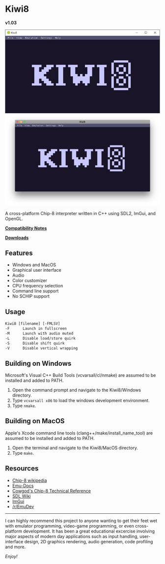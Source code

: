 # Kiwi8
**v1.03**

![Windows_boot](/images/screenshots/Windows_boot.png)
![MacOS_boot](/images/screenshots/MacOS_boot.png)

A cross-platform Chip-8 interpreter written 
in C++ using SDL2, ImGui, and OpenGL.

**[Compatibility Notes](https://github.com/tomdaley92/Kiwi8/issues/9)**

**[Downloads](https://github.com/tomdaley92/Kiwi8/releases)**

## Features
 - Windows and MacOS
 - Graphical user interface
 - Audio
 - Color customizer
 - CPU frequency selection
 - Command line support
 - No SCHIP support

## Usage
    Kiwi8 [filename] [-FMLSV]
    -F      Launch in fullscreen
    -M      Launch with audio muted
    -L      Disable load/store quirk
    -S      Disable shift quirk
    -V      Disable vertical wrapping

## Building on Windows
Microsoft's Visual C++ Build Tools 
(vcvarsall/cl/nmake) are assumed to be 
installed and added to PATH.
1) Open the command prompt and navigate 
   to the Kiwi8/Windows directory.
2) Type `vcvarsall x86` to load the 
   windows development environment.
3) Type `nmake`.

## Building on MacOS
Apple's Xcode command line tools 
(clang++/make/install_name_tool) 
are assumed to be installed and 
added to PATH.
1) Open the terminal and navigate 
   to the Kiwi8/MacOS directory.
2) Type `make`.

## Resources
- [Chip-8 wikipedia](https://en.wikipedia.org/wiki/CHIP-8)
- [Emu-Docs](https://github.com/Emu-Docs/Emu-Docs)
- [Cowgod's Chip-8 Technical Reference](http://devernay.free.fr/hacks/chip8/C8TECH10.HTM)
- [SDL Wiki](https://wiki.libsdl.org/)
- [ImGui](https://github.com/ocornut/imgui)
- [/r/EmuDev](https://www.reddit.com/r/EmuDev/)

---

I can highly recommend this project to anyone 
wanting to get their feet wet with emulator 
programming, video-game programming, or even 
cross-platform development. It has been a great 
educational excercise involving major aspects 
of modern day applications such as input handling, 
user-interface design, 2D graphics rendering, 
audio generation, code profiling and more.

_Enjoy!_
